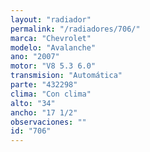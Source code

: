 ```yaml
---
layout: "radiador"
permalink: "/radiadores/706/"
marca: "Chevrolet"
modelo: "Avalanche"
ano: "2007"
motor: "V8 5.3 6.0"
transmision: "Automática"
parte: "432298"
clima: "Con clima"
alto: "34"
ancho: "17 1/2"
observaciones: ""
id: "706"
---
```


